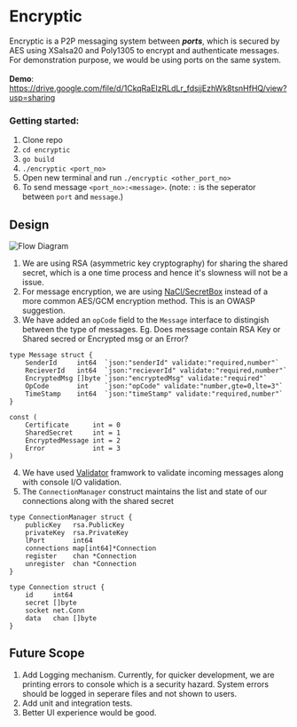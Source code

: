 # Encryptic
Encryptic is a P2P messaging system between ***ports***, which is secured by AES using XSalsa20 and Poly1305 to encrypt and authenticate messages.\
For demonstration purpose, we would be using ports on the same system.\
\
**Demo**: https://drive.google.com/file/d/1CkqRaEIzRLdLr_fdsjjEzhWk8tsnHfHQ/view?usp=sharing 

### Getting started:
1. Clone repo
2. `cd encryptic`
3. `go build`
4. `./encryptic <port_no>`
5. Open new terminal and run `./encryptic <other_port_no>`
6. To send message `<port_no>:<message>`. (note: `:` is the seperator between `port` and `message`.)

## Design 
![Flow Diagram](https://github.com/tejas-rkd/encryptic/assets/14247283/3793085a-4c21-4d2e-b883-c92f6370badb)

1. We are using RSA (asymmetric key cryptography) for sharing the shared secret, which is a one time process and hence it's slowness will not be a issue.
2. For message encryption, we are using [NaCl/SecretBox](https://pkg.go.dev/golang.org/x/crypto/nacl/secretbox) instead of a more common AES/GCM encryption method. This is an OWASP suggestion.
3. We have added an `opCode` field to the `Message` interface to distingish between the type of messages. Eg. Does message contain RSA Key or Shared secred or Encrypted msg or an Error?
```
type Message struct {
	SenderId     int64  `json:"senderId" validate:"required,number"`
	RecieverId   int64  `json:"recieverId" validate:"required,number"`
	EncryptedMsg []byte `json:"encryptedMsg" validate:"required"`
	OpCode       int    `json:"opCode" validate:"number,gte=0,lte=3"`
	TimeStamp    int64  `json:"timeStamp" validate:"required,number"`
}

const (
	Certificate      int = 0
	SharedSecret     int = 1
	EncryptedMessage int = 2
	Error            int = 3
)
```
4. We have used [Validator](https://pkg.go.dev/github.com/go-playground/validator/v10) framwork to validate incoming messages along with console I/O validation.
5. The `ConnectionManager` construct maintains the list and state of our connections along with the shared secret
```
type ConnectionManager struct {
	publicKey   rsa.PublicKey
	privateKey  rsa.PrivateKey
	lPort       int64
	connections map[int64]*Connection
	register    chan *Connection
	unregister  chan *Connection
}

type Connection struct {
	id     int64
	secret []byte
	socket net.Conn
	data   chan []byte
}
```

## Future Scope
1. Add Logging mechanism. Currently, for quicker development, we are printing errors to console which is a security hazard. System errors should be logged in seperare files and not shown to users.
2. Add unit and integration tests.
3. Better UI experience would be good.
